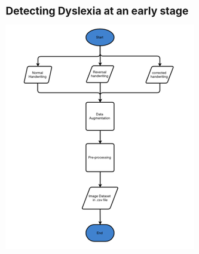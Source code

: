 # Detecting Dyslexia at an early stage
<img src="/FlowChart_Dataset.png" alt="Flow Chart for Dataset augmentation and pre-processing" />
